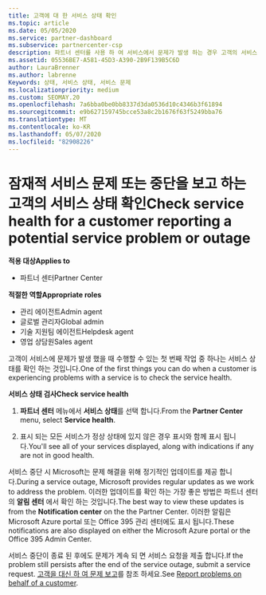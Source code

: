 ```yaml
---
title: 고객에 대 한 서비스 상태 확인
ms.topic: article
ms.date: 05/05/2020
ms.service: partner-dashboard
ms.subservice: partnercenter-csp
description: 파트너 센터를 사용 하 여 서비스에서 문제가 발생 하는 경우 고객의 서비스 상태를 확인 하는 방법을 알아봅니다.
ms.assetid: 05536BE7-A581-45D3-A390-2B9F139B5C6D
author: LauraBrenner
ms.author: labrenne
Keywords: 상태, 서비스 상태, 서비스 문제
ms.localizationpriority: medium
ms.custom: SEOMAY.20
ms.openlocfilehash: 7a6bba0be0bb8337d3da0536d10c4346b3f61894
ms.sourcegitcommit: e9b627159745bcce53a8c2b1676f63f5249bba76
ms.translationtype: MT
ms.contentlocale: ko-KR
ms.lasthandoff: 05/07/2020
ms.locfileid: "82908226"
---
```

# <a name="check-service-health-for-a-customer-reporting-a-potential-service-problem-or-outage"></a><span data-ttu-id="eee13-104">잠재적 서비스 문제 또는 중단을 보고 하는 고객의 서비스 상태 확인</span><span class="sxs-lookup"><span data-stu-id="eee13-104">Check service health for a customer reporting a potential service problem or outage</span></span>

<span data-ttu-id="eee13-105">**적용 대상**</span><span class="sxs-lookup"><span data-stu-id="eee13-105">**Applies to**</span></span>

- <span data-ttu-id="eee13-106">파트너 센터</span><span class="sxs-lookup"><span data-stu-id="eee13-106">Partner Center</span></span>

<span data-ttu-id="eee13-107">**적절한 역할**</span><span class="sxs-lookup"><span data-stu-id="eee13-107">**Appropriate roles**</span></span>

- <span data-ttu-id="eee13-108">관리 에이전트</span><span class="sxs-lookup"><span data-stu-id="eee13-108">Admin agent</span></span>
- <span data-ttu-id="eee13-109">글로벌 관리자</span><span class="sxs-lookup"><span data-stu-id="eee13-109">Global admin</span></span>
- <span data-ttu-id="eee13-110">기술 지원팀 에이전트</span><span class="sxs-lookup"><span data-stu-id="eee13-110">Helpdesk agent</span></span>
- <span data-ttu-id="eee13-111">영업 상담원</span><span class="sxs-lookup"><span data-stu-id="eee13-111">Sales agent</span></span>

<span data-ttu-id="eee13-112">고객이 서비스에 문제가 발생 했을 때 수행할 수 있는 첫 번째 작업 중 하나는 서비스 상태를 확인 하는 것입니다.</span><span class="sxs-lookup"><span data-stu-id="eee13-112">One of the first things you can do when a customer is experiencing problems with a service is to check the service health.</span></span>

<span data-ttu-id="eee13-113">**서비스 상태 검사**</span><span class="sxs-lookup"><span data-stu-id="eee13-113">**Check service health**</span></span>

1. <span data-ttu-id="eee13-114">**파트너 센터** 메뉴에서 **서비스 상태**를 선택 합니다.</span><span class="sxs-lookup"><span data-stu-id="eee13-114">From the **Partner Center** menu, select **Service health**.</span></span>

2. <span data-ttu-id="eee13-115">표시 되는 모든 서비스가 정상 상태에 있지 않은 경우 표시와 함께 표시 됩니다.</span><span class="sxs-lookup"><span data-stu-id="eee13-115">You'll see all of your services displayed, along with indications if any are not in good health.</span></span>

<span data-ttu-id="eee13-116">서비스 중단 시 Microsoft는 문제 해결을 위해 정기적인 업데이트를 제공 합니다.</span><span class="sxs-lookup"><span data-stu-id="eee13-116">During a service outage, Microsoft provides regular updates as we work to address the problem.</span></span> <span data-ttu-id="eee13-117">이러한 업데이트를 확인 하는 가장 좋은 방법은 파트너 센터의 **알림 센터** 에서 확인 하는 것입니다.</span><span class="sxs-lookup"><span data-stu-id="eee13-117">The best way to view these updates is from the **Notification center** on the the Partner Center.</span></span> <span data-ttu-id="eee13-118">이러한 알림은 Microsoft Azure portal 또는 Office 395 관리 센터에도 표시 됩니다.</span><span class="sxs-lookup"><span data-stu-id="eee13-118">These notifications are also displayed on either the Microsoft Azure portal or the Office 395 Admin Center.</span></span>

<span data-ttu-id="eee13-119">서비스 중단이 종료 된 후에도 문제가 계속 되 면 서비스 요청을 제출 합니다.</span><span class="sxs-lookup"><span data-stu-id="eee13-119">If the problem still persists after the end of the service outage, submit a service request.</span></span> <span data-ttu-id="eee13-120">[고객을 대신 하 여 문제 보고](report-problems-on-behalf-of-a-customer.md)를 참조 하세요.</span><span class="sxs-lookup"><span data-stu-id="eee13-120">See [Report problems on behalf of a customer](report-problems-on-behalf-of-a-customer.md).</span></span>

 

 



